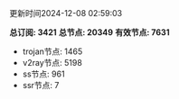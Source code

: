 更新时间2024-12-08 02:59:03

**总订阅: 3421**
**总节点: 20349**
**有效节点: 7631**
- trojan节点: 1465
- v2ray节点: 5198
- ss节点: 961
- ssr节点: 7
